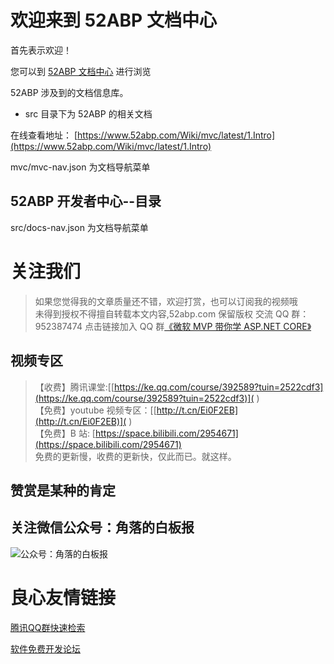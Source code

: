 # 欢迎来到 52ABP 文档中心

首先表示欢迎！

您可以到 [52ABP 文档中心](https://www.52abp.com/wiki/index) 进行浏览

52ABP 涉及到的文档信息库。

- src 目录下为 52ABP 的相关文档

在线查看地址： [https://www.52abp.com/Wiki/mvc/latest/1.Intro](https://www.52abp.com/Wiki/mvc/latest/1.Intro)  

mvc/mvc-nav.json 为文档导航菜单

## 52ABP 开发者中心--目录

 

src/docs-nav.json 为文档导航菜单

# 关注我们

> 如果您觉得我的文章质量还不错，欢迎打赏，也可以订阅我的视频哦  
> 未得到授权不得擅自转载本文内容,52abp.com 保留版权 
> 交流 QQ 群：952387474 点击链接加入 QQ 群[《微软 MVP 带你学 ASP.NET CORE》](https://jq.qq.com/?_wv=1027&k=5nq4PFQ) 

## 视频专区

> 【收费】腾讯课堂:[[https://ke.qq.com/course/392589?tuin=2522cdf3](https://ke.qq.com/course/392589?tuin=2522cdf3)]( )  
> 【免费】youtube 视频专区：[[http://t.cn/Ei0F2EB](http://t.cn/Ei0F2EB)]( )  
> 【免费】B 站: [https://space.bilibili.com/2954671](https://space.bilibili.com/2954671)  
> 免费的更新慢，收费的更新快，仅此而已。就这样。  

## 赞赏是某种的肯定

 

 

 
 

## 关注微信公众号：角落的白板报

![公众号：角落的白板报](images/jiaoluowechat.png)


 # 良心友情链接

[腾讯QQ群快速检索](http://u.720life.cn/s/8cf73f7c)

[软件免费开发论坛](http://u.720life.cn/s/bbb01dc0)